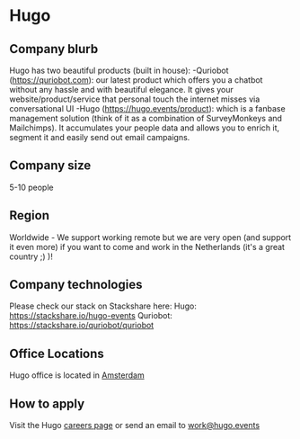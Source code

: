 # Hugo

## Company blurb

Hugo has two beautiful products (built in house):
-Quriobot (https://quriobot.com): our latest product which offers you a chatbot without any hassle and with beautiful elegance. It gives your website/product/service that personal touch the internet misses via conversational UI 
-Hugo (https://hugo.events/product): which is a fanbase management solution (think of it as a combination of SurveyMonkeys and Mailchimps). It accumulates your people data and allows you to enrich it, segment it and easily send out email campaigns.

## Company size
5-10 people 

## Region
Worldwide - We support working remote but we are very open (and support it even more) if you want to come and work in the Netherlands (it's a great country ;) )! 

## Company technologies
Please check our stack on Stackshare here:
Hugo: https://stackshare.io/hugo-events
Quriobot: https://stackshare.io/quriobot/quriobot

## Office Locations

Hugo office is located in [Amsterdam](https://www.google.co.uk/maps/place/Keienbergweg+97,+1101+GG+Amsterdam,+Netherlands)

## How to apply

Visit the Hugo [careers page](http://hugo.events/careers) or send an email to work@hugo.events
